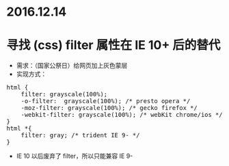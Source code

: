 # 2016.12.14

# 寻找 (css) filter 属性在 IE 10+ 后的替代

* 需求：（国家公祭日）给网页加上灰色蒙层
* 实现方式：
<pre>
html {
	filter: grayscale(100%);
	-o-filter:	grayscale(100%); /* presto opera */
	-moz-filter: grayscale(100%); /* gecko firefox */
	-webkit-filter: grayscale(100%); /* webKit chrome/ios */
}
html *{
	filter:	gray; /* trident IE 9- */
}
</pre>

* IE 10 以后废弃了 filter，所以只能兼容 IE 9-
